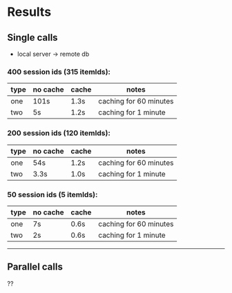 # Results

## Single calls

* local server -> remote db

### 400 session ids (315 itemIds): 

| type | no cache   | cache | notes                  |
|------|------------|-------| -----------------------|
| one  | 101s       | 1.3s  | caching for 60 minutes |
| two  | 5s         | 1.2s  | caching for 1 minute   |

### 200 session ids (120 itemIds): 

| type | no cache   | cache | notes                  |
|------|------------|-------| -----------------------|
| one  | 54s        | 1.2s  | caching for 60 minutes |
| two  | 3.3s       | 1.0s  | caching for 1 minute   |

### 50 session ids (5 itemIds): 

| type | no cache   | cache | notes                  |
|------|------------|-------| -----------------------|
| one  | 7s         | 0.6s  | caching for 60 minutes |
| two  | 2s         | 0.6s  | caching for 1 minute   |

---

## Parallel calls

??
